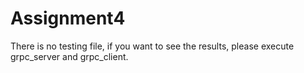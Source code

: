 # Assignment4
There is no testing file, if you want to see the results, please execute grpc_server and grpc_client.
